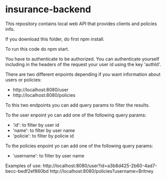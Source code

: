 # insurance-backend

This repository contains local web API that provides clients and policies info.

If you download this folder, do first npm install.

To run this code do npm start.

You have to authenticate to be authorized. You can authenticate yourself including in the headers of the request your user id using the key 'authId'.

There are two different enpoints depending if you want information about users or policies:

- http://localhost:8080/user
- http://localhost:8080/policies

To this two endpoints you can add query params to filter the results.

To the user enpoint yo can add one of the following query params: 
- 'id': to filter by user id
- 'name': to filter by user name
- 'policie': to filter by policie id

To the policies enpoint yo can add one of the following query params: 
- 'username': to filter by user name

Examples of use:
http://localhost:8080/user?id=a3b8d425-2b60-4ad7-becc-bedf2ef860bd
http://localhost:8080/policies?username=Britney
